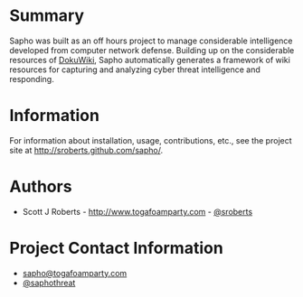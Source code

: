 # Summary
Sapho was built as an off hours project to manage considerable intelligence developed from computer network defense. Building up on the considerable resources of [DokuWiki](http://dokuwiki.org), Sapho automatically generates a framework of wiki resources for capturing and analyzing cyber threat intelligence and responding.

# Information
For information about installation, usage, contributions, etc., see the project site at http://sroberts.github.com/sapho/.

# Authors

* Scott J Roberts - http://www.togafoamparty.com - [@sroberts](https://twitter.com/sroberts)

# Project Contact Information

* sapho@togafoamparty.com
* [@saphothreat](https://twitter.com/saphothreat)
